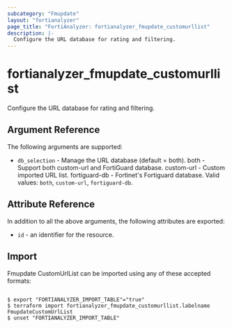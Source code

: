 ```yaml
---
subcategory: "Fmupdate"
layout: "fortianalyzer"
page_title: "FortiAnalyzer: fortianalyzer_fmupdate_customurllist"
description: |-
  Configure the URL database for rating and filtering.
---
```


# fortianalyzer_fmupdate_customurllist
Configure the URL database for rating and filtering.

## Argument Reference


The following arguments are supported:


* `db_selection` - Manage the URL database (default = both). both - Support both custom-url and FortiGuard database. custom-url - Custom imported URL list. fortiguard-db - Fortinet's Fortiguard database. Valid values: `both`, `custom-url`, `fortiguard-db`.



## Attribute Reference

In addition to all the above arguments, the following attributes are exported:
* `id` - an identifier for the resource.

## Import

Fmupdate CustomUrlList can be imported using any of these accepted formats:
```

$ export "FORTIANALYZER_IMPORT_TABLE"="true"
$ terraform import fortianalyzer_fmupdate_customurllist.labelname FmupdateCustomUrlList
$ unset "FORTIANALYZER_IMPORT_TABLE"
```

